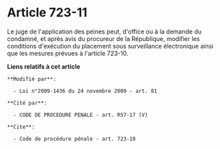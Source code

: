 # Article 723-11

Le juge de l'application des peines peut, d'office ou à la demande du condamné, et après avis du procureur de la République,
modifier les conditions d'exécution du placement sous surveillance électronique ainsi que les mesures prévues à l'article
723-10.

**Liens relatifs à cet article**

	**Modifié par**:

	  - Loi n°2009-1436 du 24 novembre 2009 - art. 81

	**Cité par**:

	  - CODE DE PROCEDURE PENALE - art. R57-17 (V)

	**Cite**:

	  - Code de procédure pénale - art. 723-10
